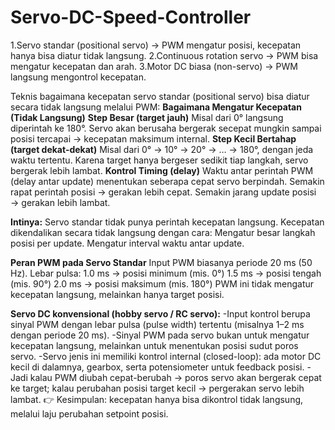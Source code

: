 # Servo-DC-Speed-Controller
1.Servo standar (positional servo) → PWM mengatur posisi, kecepatan hanya bisa diatur tidak langsung.
2.Continuous rotation servo → PWM bisa mengatur kecepatan dan arah.
3.Motor DC biasa (non-servo) → PWM langsung mengontrol kecepatan.

Teknis bagaimana kecepatan servo standar (positional servo) bisa diatur secara tidak langsung melalui PWM:
**Bagaimana Mengatur Kecepatan (Tidak Langsung)**
**Step Besar (target jauh)**
Misal dari 0° langsung diperintah ke 180°.
Servo akan berusaha bergerak secepat mungkin sampai posisi tercapai → kecepatan maksimum internal.
**Step Kecil Bertahap (target dekat-dekat)**
Misal dari 0° → 10° → 20° → … → 180°, dengan jeda waktu tertentu.
Karena target hanya bergeser sedikit tiap langkah, servo bergerak lebih lambat.
**Kontrol Timing (delay)**
Waktu antar perintah PWM (delay antar update) menentukan seberapa cepat servo berpindah.
Semakin rapat perintah posisi → gerakan lebih cepat.
Semakin jarang update posisi → gerakan lebih lambat.

**Intinya:**
Servo standar tidak punya perintah kecepatan langsung.
Kecepatan dikendalikan secara tidak langsung dengan cara:
Mengatur besar langkah posisi per update.
Mengatur interval waktu antar update.

**Peran PWM pada Servo Standar**
Input PWM biasanya periode 20 ms (50 Hz).
Lebar pulsa:
1.0 ms → posisi minimum (mis. 0°)
1.5 ms → posisi tengah (mis. 90°)
2.0 ms → posisi maksimum (mis. 180°)
PWM ini tidak mengatur kecepatan langsung, melainkan hanya target posisi.

**Servo DC konvensional (hobby servo / RC servo):**
-Input kontrol berupa sinyal PWM dengan lebar pulsa (pulse width) tertentu (misalnya 1–2 ms dengan periode 20 ms).
-Sinyal PWM pada servo bukan untuk mengatur kecepatan langsung, melainkan untuk menentukan posisi sudut poros servo.
-Servo jenis ini memiliki kontrol internal (closed-loop): ada motor DC kecil di dalamnya, gearbox, serta potensiometer untuk feedback posisi.
-Jadi kalau PWM diubah cepat-berubah → poros servo akan bergerak cepat ke target; kalau perubahan posisi target kecil → pergerakan servo lebih lambat.
👉 Kesimpulan: kecepatan hanya bisa dikontrol tidak langsung, melalui laju perubahan setpoint posisi.
